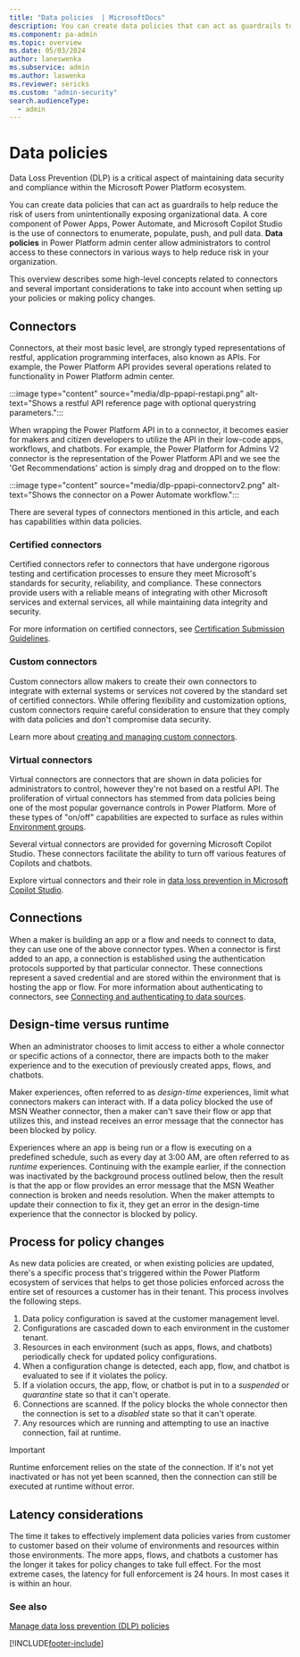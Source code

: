```yaml
---
title: "Data policies  | MicrosoftDocs"
description: You can create data policies that can act as guardrails to help reduce the risk of users from unintentionally exposing organizational data.
ms.component: pa-admin
ms.topic: overview
ms.date: 05/03/2024
author: laneswenka
ms.subservice: admin
ms.author: laswenka
ms.reviewer: sericks
ms.custom: "admin-security"
search.audienceType: 
  - admin
---
```

# Data policies 
Data Loss Prevention (DLP) is a critical aspect of maintaining data security and compliance within the Microsoft Power Platform ecosystem. 

You can create data policies that can act as guardrails to help reduce the risk of users from unintentionally exposing organizational data. A core component of Power Apps, Power Automate, and Microsoft Copilot Studio is the use of connectors to enumerate, populate, push, and pull data. **Data policies** in Power Platform admin center allow administrators to control access to these connectors in various ways to help reduce risk in your organization.

This overview describes some high-level concepts related to connectors and several important considerations to take into account when setting up your policies or making policy changes. 

## Connectors
Connectors, at their most basic level, are strongly typed representations of restful, application programming interfaces, also known as APIs.  For example, the Power Platform API provides several operations related to functionality in Power Platform admin center.

:::image type="content" source="media/dlp-ppapi-restapi.png" alt-text="Shows a restful API reference page with optional querystring parameters.":::

When wrapping the Power Platform API in to a connector, it becomes easier for makers and citizen developers to utilize the API in their low-code apps, workflows, and chatbots. For example, the Power Platform for Admins V2 connector is the representation of the Power Platform API and we see the 'Get Recommendations' action is simply drag and dropped on to the flow:

:::image type="content" source="media/dlp-ppapi-connectorv2.png" alt-text="Shows the connector on a Power Automate workflow.":::

There are several types of connectors mentioned in this article, and each has capabilities within data policies.

### Certified connectors
Certified connectors refer to connectors that have undergone rigorous testing and certification processes to ensure they meet Microsoft's standards for security, reliability, and compliance. These connectors provide users with a reliable means of integrating with other Microsoft services and external services, all while maintaining data integrity and security.

For more information on certified connectors, see [Certification Submission Guidelines](/connectors/custom-connectors/submit-certification).

### Custom connectors
Custom connectors allow makers to create their own connectors to integrate with external systems or services not covered by the standard set of certified connectors. While offering flexibility and customization options, custom connectors require careful consideration to ensure that they comply with data policies and don't compromise data security.

Learn more about [creating and managing custom connectors](/connectors/custom-connectors).

### Virtual connectors
Virtual connectors are connectors that are shown in data policies for administrators to control, however they're not based on a restful API. The proliferation of virtual connectors has stemmed from data policies being one of the most popular governance controls in Power Platform. More of these types of "on/off" capabilities are expected to surface as rules within [Environment groups](/power-platform/admin/environment-groups).

Several virtual connectors are provided for governing Microsoft Copilot Studio. These connectors facilitate the ability to turn off various features of Copilots and chatbots.

Explore virtual connectors and their role in [data loss prevention in Microsoft Copilot Studio](/microsoft-copilot-studio/admin-data-loss-prevention).

## Connections 
When a maker is building an app or a flow and needs to connect to data, they can use one of the above connector types.  When a connector is first added to an app, a connection is established using the authentication protocols supported by that particular connector.  These connections represent a saved credential and are stored within the environment that is hosting the app or flow.  For more information about authenticating to connectors, see [Connecting and authenticating to data sources](/power-platform/admin/security/connect-data-sources).

## Design-time versus runtime
When an administrator chooses to limit access to either a whole connector or specific actions of a connector, there are impacts both to the maker experience and to the execution of previously created apps, flows, and chatbots.

Maker experiences, often referred to as *design-time* experiences, limit what connectors makers can interact with. If a data policy blocked the use of MSN Weather connector, then a maker can't save their flow or app that utilizes this, and instead receives an error message that the connector has been blocked by policy.  

Experiences where an app is being run or a flow is executing on a predefined schedule, such as every day at 3:00 AM, are often referred to as *runtime* experiences. Continuing with the example earlier, if the connection was inactivated by the background process outlined below, then the result is that the app or flow provides an error message that the MSN Weather connection is broken and needs resolution. When the maker attempts to update their connection to fix it, they get an error in the design-time experience that the connector is blocked by policy.

## Process for policy changes
As new data policies are created, or when existing policies are updated, there's a specific process that's triggered within the Power Platform ecosystem of services that helps to get those policies enforced across the entire set of resources a customer has in their tenant. This process involves the following steps.

1. Data policy configuration is saved at the customer management level.
2. Configurations are cascaded down to each environment in the customer tenant.
3. Resources in each environment (such as apps, flows, and chatbots) periodically check for updated policy configurations.
4. When a configuration change is detected, each app, flow, and chatbot is evaluated to see if it violates the policy.
5. If a violation occurs, the app, flow, or chatbot is put in to a _suspended_ or _quarantine_ state so that it can't operate.
6. Connections are scanned. If the policy blocks the whole connector then the connection is set to a _disabled_ state so that it can't operate.
7. Any resources which are running and attempting to use an inactive connection, fail at runtime.  

> [!Important]
> Runtime enforcement relies on the state of the connection. If it's not yet inactivated or has not yet been scanned, then the connection can still be executed at runtime without error.  

## Latency considerations
The time it takes to effectively implement data policies varies from customer to customer based on their volume of environments and resources within those environments. The more apps, flows, and chatbots a customer has the longer it takes for policy changes to take full effect. For the most extreme cases, the latency for full enforcement is 24 hours. In most cases it is within an hour.

### See also

[Manage data loss prevention (DLP) policies](prevent-data-loss.md) <br />

[!INCLUDE[footer-include](../includes/footer-banner.md)]
